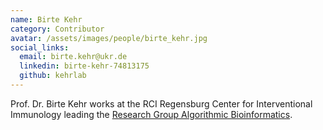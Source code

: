 ```yaml
---
name: Birte Kehr
category: Contributor
avatar: /assets/images/people/birte_kehr.jpg
social_links:
  email: birte.kehr@ukr.de
  linkedin: birte-kehr-74813175
  github: kehrlab
---
```


Prof. Dr. Birte Kehr works at the RCI Regensburg Center for Interventional Immunology leading the
[Research Group Algorithmic Bioinformatics](https://www.rcii.de/en/research/research-groups/research-group-algorithmic-bioinformatics/).
